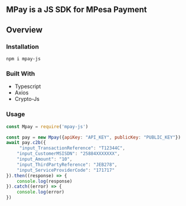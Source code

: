 ## MPay is a JS SDK for MPesa Payment

## Overview
### Installation
```
npm i mpay-js
```
### Built With
- Typescript
- Axios
- Crypto-Js


### Usage

```javascript
const Mpay = require('mpay-js')

const pay = new Mpay({apiKey: "API_KEY", publicKey: "PUBLIC_KEY"})
await pay.c2b({
     "input_TransactionReference": "T12344C",
    "input_CustomerMSISDN": "25884XXXXXXX",
    "input_Amount": "10",
    "input_ThirdPartyReference": "JEB278",
    "input_ServiceProviderCode": "171717"
}).then((response) => {
    console.log(response)
}).catch((error) => {
    console.log(error)
})
```
